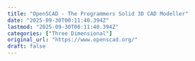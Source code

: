 ```yaml
---
title: "OpenSCAD - The Programmers Solid 3D CAD Modeller"
date: "2025-09-30T00:11:40.394Z"
lastmod: "2025-09-30T00:11:40.394Z"
categories: ["Three Dimensional"]
original_url: "https://www.openscad.org/"
draft: false
---
```

